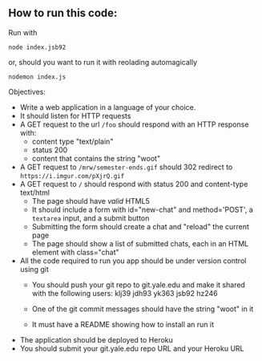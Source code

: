 ## How to run this code:

Run with 

    node index.jsb92
    
or, should you want to run it with reolading automagically
    
    nodemon index.js
    








Objectives:

* Write a web application in a language of your choice.
* It should listen for HTTP requests
* A GET request to the url `/foo` should respond with an HTTP response with:
  - content type "text/plain"
  - status 200
  - content that contains the string "woot"
* A GET request to `/mrw/semester-ends.gif` should 302 redirect to `https://i.imgur.com/pXjrQ.gif`
* A GET request to `/` should respond with  status 200 and content-type text/html
  - The page should have *valid* HTML5
  - It should include a form with id="new-chat" and method='POST', a `textarea` input, and a submit button
  - Submitting the form should create a chat and "reload" the current page
  - The page should show a list of submitted chats, each in an HTML element with class="chat"
* All the code required to run you app should be under version control using git
  - You should push your git repo to git.yale.edu and make it shared with the following users: klj39 jdh93 yk363 jsb92 hz246

  - One of the git commit messages should have the string "woot" in it
  - It must have a README showing how to install an run it
* The application should be deployed to Heroku
* You should submit your git.yale.edu repo URL and your Heroku URL